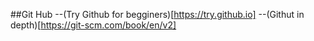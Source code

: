 ##Git Hub
--(Try Github for begginers)[https://try.github.io]
--(Githut in depth)[https://git-scm.com/book/en/v2]